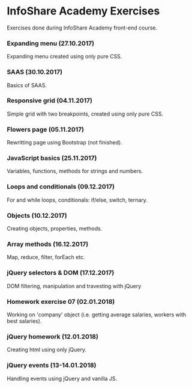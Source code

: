 # InfoShare Academy Exercises
Exercises done during InfoShare Academy front-end course.

### Expanding menu (27.10.2017)
Expanding menu created using only pure CSS.

### SAAS (30.10.2017)
Basics of SAAS.

### Responsive grid (04.11.2017)
Simple grid with two breakpoints, created using only pure CSS.

### Flowers page (05.11.2017)
Rewritting page using Bootstrap (not finished).

### JavaScript basics (25.11.2017)
Variables, functions, methods for strings and numbers.

### Loops and conditionals (09.12.2017)
For and while loops, conditionals: if/else, switch, ternary.

### Objects (10.12.2017)
Creating objects, properties, methods.

### Array methods (16.12.2017)
Map, reduce, filter, forEach etc.

### jQuery selectors & DOM (17.12.2017)
DOM filtering, manipulation and travesting with jQuery

### Homework exercise 07 (02.01.2018)
Working on 'company' object (i.e. getting average salaries, workers with best salaries).

### jQuery homework (12.01.2018)
Creating html using only jQuery.

### jQuery events (13-14.01.2018)
Handling events using jQuery and vanilla JS.





